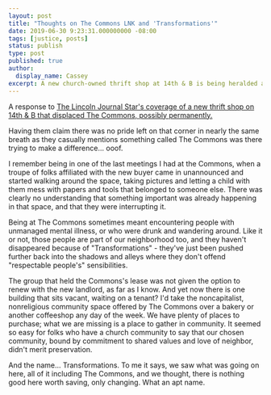 ```yaml
---
layout: post
title: "Thoughts on The Commons LNK and 'Transformations'"
date: 2019-06-30 9:23:31.000000000 -08:00
tags: [justice, posts]
status: publish
type: post
published: true
author:
  display_name: Cassey
excerpt: A new church-owned thrift shop at 14th & B is being heralded as a huge success. A community space for rebels, misfits, and queer folk used to sit on its location, and still can't find a home despite an empty building on that very corner. Success?
---
```


A response to [The Lincoln Journal Star's coverage of a new thrift shop on 14th & B that displaced The Commons, possibly permanently.](https://journalstar.com/news/local/something-had-to-change-the-resurrection-of-a-nightmarish-near/article_339d7f71-45e2-5922-b33a-770d9f61ddb6.html)

Having them claim there was no pride left on that corner in nearly the same breath as they casually mentions something called The Commons was there trying to make a difference... ooof.

I remember being in one of the last meetings I had at the Commons, when a troupe of folks affiliated with the new buyer came in unannounced and started walking around the space, taking pictures and letting a child with them mess with papers and tools that belonged to someone else. There was clearly no understanding that something important was already happening in that space, and that they were interrupting it.

Being at The Commons sometimes meant encountering people with unmanaged mental illness, or who were drunk and wandering around. Like it or not, those people are part of our neighborhood too, and they haven't disappeared because of "Transformations" - they've just been pushed further back into the shadows and alleys where they don't offend "respectable people's" sensibilities.

The group that held the Commons's lease was not given the option to renew with the new landlord, as far as I know. And yet now there is one building that sits vacant, waiting on a tenant? I'd take the noncapitalist, nonreligious community space offered by The Commons over a bakery or another coffeeshop any day of the week. We have plenty of places to purchase; what we are missing is a place to gather in community. It seemed so easy for folks who have a church community to say that our chosen community, bound by commitment to shared values and love of neighbor, didn't merit preservation.

And the name... Transformations. To me it says, we saw what was going on here, all of it including The Commons, and we thought, there is nothing good here worth saving, only changing. What an apt name.
